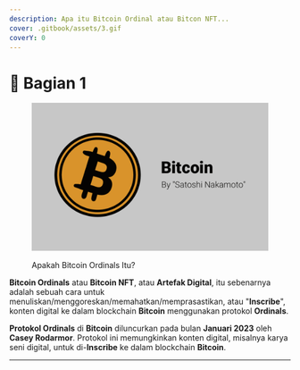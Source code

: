 ```yaml
---
description: Apa itu Bitcoin Ordinal atau Bitcon NFT...
cover: .gitbook/assets/3.gif
coverY: 0
---
```


# 🔏 Bagian 1

<figure><img src=".gitbook/assets/3.gif" alt=""><figcaption><p>Apakah Bitcoin Ordinals Itu?</p></figcaption></figure>

**Bitcoin Ordinals** atau **Bitcoin NFT**, atau **Artefak Digital**, itu sebenarnya adalah sebuah cara untuk menuliskan/menggoreskan/memahatkan/memprasastikan, atau "**Inscribe**", konten digital ke dalam blockchain **Bitcoin** menggunakan protokol **Ordinals**.

**Protokol Ordinals** di **Bitcoin** diluncurkan pada bulan **Januari 2023** oleh **Casey Rodarmor**. Protokol ini memungkinkan konten digital, misalnya karya seni digital, untuk di-**Inscribe** ke dalam blockchain **Bitcoin**.

***
